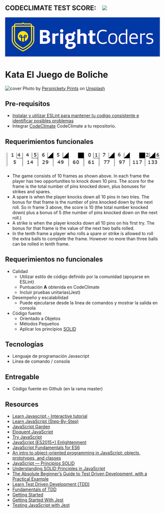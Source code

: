 ## CODECLIMATE TEST SCORE:&nbsp; &nbsp; <a href="https://codeclimate.com/github/BC-MAY-21-RN/kata-02-el-juego-de-boliche-k2-n21-t5/maintainability"><img src="https://api.codeclimate.com/v1/badges/98b2792628418cf5bec3/maintainability" /></a>

![BrightCoders Logo](img/logo-bc.png)

# Kata El Juego de Boliche

![cover](img/cover.jpg)
<span>Photo by <a href="https://unsplash.com/@persnicketyprints?utm_source=unsplash&amp;utm_medium=referral&amp;utm_content=creditCopyText">Persnickety Prints</a> on <a href="https://unsplash.com/s/photos/bowling?utm_source=unsplash&amp;utm_medium=referral&amp;utm_content=creditCopyText">Unsplash</a></span>

## Pre-requisitos

- [Instalar y utilizar ESLint para mantener tu codigo consistente e identificar posibles problemas](https://eslint.org/)
- Integrar [CodeClimate](https://codeclimate.com/) CodeClimate a tu repositorio.

## Requerimientos funcionales

![Bowling score](img/bowling.png)

- The game consists of 10 frames as shown above. In each frame the player has two opportunities to knock down 10 pins. The score for the frame is the total number of pins knocked down, plus bonuses for strikes and spares.
- A spare is when the player knocks down all 10 pins in two tries. The bonus for that frame is the number of pins knocked down by the next roll. So in frame 3 above, the score is 10 (the total number knocked down) plus a bonus of 5 (the number of pins knocked down on the next roll.)
- A strike is when the player knocks down all 10 pins on his first try. The bonus for that frame is the value of the next two balls rolled.
- In the tenth frame a player who rolls a spare or strike is allowed to roll the extra balls to complete the frame. However no more than three balls can be rolled in tenth frame.

## Requerimientos no funcionales

- Calidad
  - Utilizar estilo de código definido por la comunidad (apoyarse en ESLint)
  - Puntuación **A** obtenida en CodeClimate
  - Incluir pruebas unitarias(Jest)
- Desempeño y escalabilidad
  - Puede ejecutarse desde la linea de comandos y mostrar la salida en consola
- Código fuente
  - Orientado a Objetos
  - Métodos Pequeños
  - Aplicar los principios [SOLID](https://medium.com/backticks-tildes/the-s-o-l-i-d-principles-in-pictures-b34ce2f1e898)

## Tecnologías

- Lenguaje de programación Javascript
- Línea de comando / consola

## Entregable

- Código fuente en Github (en la rama master)

## Resources

- [Learn Javascript - Interactive tutorial](https://www.learn-js.org/)
- [Learn JavaScript (Step-By-Step)](https://learnjavascript.online/)
- [JavaScript Garden](https://bonsaiden.github.io/JavaScript-Garden/)
- [Eloquent JavaScript](https://eloquentjavascript.net/)
- [Try JavaScript](https://www.javascript.com/try)
- [JavaScript (ES2015+) Enlightenment](https://frontendmasters.com/books/javascript-enlightenment/)
- [JavaScript Fundamentals for ES6](https://www.pluralsight.com/courses/javascript-fundamentals-es6)
- [An intro to object-oriented programming in JavaScript: objects, prototypes, and classes](https://www.freecodecamp.org/news/an-intro-to-object-oriented-programming-in-javascript-objects-prototypes-and-classes-5d135e7361b1/)
- [JavaScript — Principios SOLID](https://medium.com/@mauriciogc/javascript-principios-solid-e93a17e950bb)
- [Understanding SOLID Principles in JavaScript](https://hackernoon.com/understanding-solid-principles-in-javascript-w1cx3yrv)
- [The Absolute Beginner’s Guide to Test Driven Development, with a Practical Example](https://medium.com/@bethqiang/the-absolute-beginners-guide-to-test-driven-development-with-a-practical-example-c39e73a11631)
- [Learn Test Driven Development (TDD)](https://github.com/dwyl/learn-tdd)
- [Fundamentals of TDD](https://thoughtbot.com/upcase/fundamentals-of-tdd)
- [Getting Started](https://jestjs.io/docs/en/getting-started)
- [Getting Started With Jest](https://www.valentinog.com/blog/jest/)
- [Testing JavaScript with Jest](https://flaviocopes.com/jest/)
